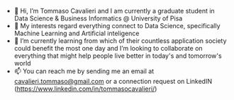 - 👋 Hi, I’m Tommaso Cavalieri and I am currently a graduate student in Data Science & Business Informatics @ University of Pisa
- 👀 My interests regard everything connect to Data Science, specifically Machine Learning and Artificial inteligence
- 🌱 I’m currently learning from which of their countless application society could benefit the most one day and I’m looking to collaborate on everything that might help people live better in today's and tomorrow's world
- 📫 You can reach me by sending me an email at cavalieri.tommaso@gmail.com or a connection request on LinkedIN (https://www.linkedin.com/in/tommasocavalieri/)

<!---
tomcavalieri/tomcavalieri is a ✨ special ✨ repository because its `README.md` (this file) appears on your GitHub profile.
You can click the Preview link to take a look at your changes.
--->
